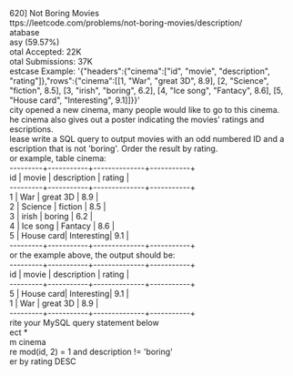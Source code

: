 620] Not Boring Movies
<br>ttps://leetcode.com/problems/not-boring-movies/description/
<br>atabase
<br>asy (59.57%)
<br>otal Accepted:    22K
<br>otal Submissions: 37K
<br>estcase Example:  '{"headers":{"cinema":["id", "movie", "description", "rating"]},"rows":{"cinema":[[1, "War", "great 3D", 8.9], [2, "Science", "fiction", 8.5], [3, "irish", "boring", 6.2], [4, "Ice song", "Fantacy", 8.6], [5, "House card", "Interesting", 9.1]]}}'
<br> city opened a new cinema, many people would like to go to this cinema.
<br>he cinema also gives out a poster indicating the movies’ ratings and
<br>escriptions. 
<br>lease write a SQL query to output movies with an odd numbered ID and a
<br>escription that is not 'boring'. Order the result by rating.
<br>or example, table cinema:
<br>---------+-----------+--------------+-----------+
<br>   id    | movie     |  description |  rating   |
<br>---------+-----------+--------------+-----------+
<br>   1     | War       |   great 3D   |   8.9     |
<br>   2     | Science   |   fiction    |   8.5     |
<br>   3     | irish     |   boring     |   6.2     |
<br>   4     | Ice song  |   Fantacy    |   8.6     |
<br>   5     | House card|   Interesting|   9.1     |
<br>---------+-----------+--------------+-----------+
<br>or the example above, the output should be:
<br>---------+-----------+--------------+-----------+
<br>   id    | movie     |  description |  rating   |
<br>---------+-----------+--------------+-----------+
<br>   5     | House card|   Interesting|   9.1     |
<br>   1     | War       |   great 3D   |   8.9     |
<br>---------+-----------+--------------+-----------+
<br>rite your MySQL query statement below
<br>ect *
<br>m cinema
<br>re mod(id, 2) = 1 and description != 'boring'
<br>er by rating DESC
<br>